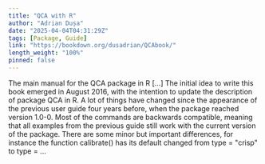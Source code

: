 ```yaml
---
title: "QCA with R"
author: "Adrian Dușa"
date: "2025-04-04T04:31:29Z"
tags: [Package, Guide]
link: "https://bookdown.org/dusadrian/QCAbook/"
length_weight: "100%"
pinned: false
---
```


The main manual for the QCA package in R [...] The initial idea to write this book emerged in August 2016, with the intention to update the description of package QCA in R. A lot of things have changed since the appearance of the previous user guide four years before, when the package reached version 1.0-0. Most of the commands are backwards compatible, meaning that all examples from the previous guide still work with the current version of the package. There are some minor but important differences, for instance the function calibrate() has its default changed from type = "crisp" to type = ...
